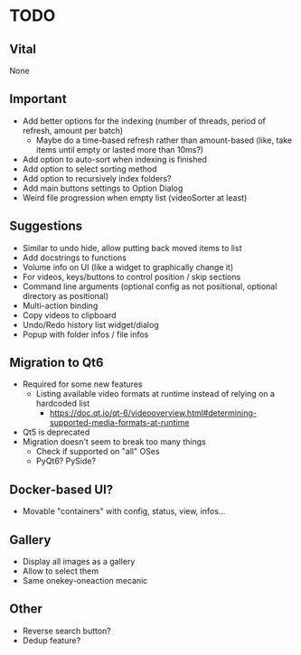 # TODO
## Vital
None

## Important
- Add better options for the indexing (number of threads, period of refresh, amount per batch)
  - Maybe do a time-based refresh rather than amount-based (like, take items until empty or lasted more than 10ms?)
- Add option to auto-sort when indexing is finished
- Add option to select sorting method
- Add option to recursively index folders?
- Add main buttons settings to Option Dialog
- Weird file progression when empty list (videoSorter at least)

## Suggestions
- Similar to undo hide, allow putting back moved items to list
- Add docstrings to functions
- Volume info on UI (like a widget to graphically change it)
- For videos, keys/buttons to control position / skip sections
- Command line arguments (optional config as not positional, optional directory as positional)
- Multi-action binding
- Copy videos to clipboard
- Undo/Redo history list widget/dialog
- Popup with folder infos / file infos

## Migration to Qt6
- Required for some new features
  - Listing available video formats at runtime instead of relying on a hardcoded list
    - https://doc.qt.io/qt-6/videooverview.html#determining-supported-media-formats-at-runtime
- Qt5 is deprecated
- Migration doesn't seem to break too many things
  - Check if supported on "all" OSes
  - PyQt6? PySide?

## Docker-based UI?
- Movable "containers" with config, status, view, infos...

## Gallery
- Display all images as a gallery
- Allow to select them
- Same onekey-oneaction mecanic

## Other
- Reverse search button?
- Dedup feature?

